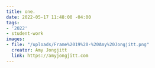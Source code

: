 ```yaml
---
title: one.
date: 2022-05-17 11:48:00 -04:00
tags:
- '2022'
- student-work
images:
- file: "/uploads/Frame%2019%20-%20Amy%20Jongjitt.png"
  creator: Amy Jongjitt
  link: https://amyjongjitt.com
---
```


